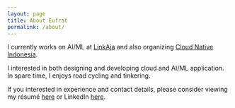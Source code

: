 ```yaml
---
layout: page
title: About Eufrat
permalink: /about/
---
```


I currently works on AI/ML at [LinkAja](https://www.linkaja.id) and also organizing [Cloud Native Indonesia](https://github.com/cloudnative-id/meetups).

I interested in both designing and developing cloud and AI/ML application. In spare time, I enjoys road cycling and tinkering.

If you interested in experience and contact details, please consider viewing my résumé [here](/docs/resume.pdf) or LinkedIn [here](https://www.linkedin.com/in/eufat).


